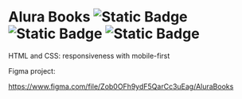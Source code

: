 # Alura Books ![Static Badge](https://img.shields.io/badge/HTML-green) ![Static Badge](https://img.shields.io/badge/CSS-green) ![Static Badge](https://img.shields.io/badge/License-MIT-blue)

HTML and CSS: responsiveness with mobile-first

Figma project:

https://www.figma.com/file/Zob0OFh9ydF5QarCc3uEag/AluraBooks
